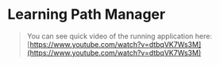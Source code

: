 Learning Path Manager
=====================

> You can see quick video of the running application here: [https://www.youtube.com/watch?v=dtbqVK7Ws3M](https://www.youtube.com/watch?v=dtbqVK7Ws3M)
